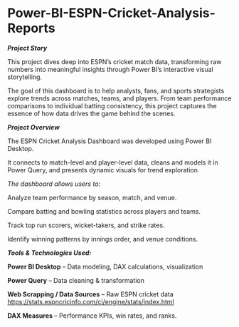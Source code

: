 # Power-BI-ESPN-Cricket-Analysis-Reports

**_Project Story_**

This project dives deep into ESPN’s cricket match data, transforming raw numbers into meaningful insights through Power BI’s interactive visual storytelling.

The goal of this dashboard is to help analysts, fans, and sports strategists explore trends across matches, teams, and players.
From team performance comparisons to individual batting consistency, this project captures the essence of how data drives the game behind the scenes.

_**Project Overview**_

The ESPN Cricket Analysis Dashboard was developed using Power BI Desktop.

It connects to match-level and player-level data, cleans and models it in Power Query, and presents dynamic visuals for trend exploration.

_The dashboard allows users to:_

Analyze team performance by season, match, and venue.

Compare batting and bowling statistics across players and teams.

Track top run scorers, wicket-takers, and strike rates.

Identify winning patterns by innings order, and venue conditions.

_**Tools & Technologies Used:**_

**Power BI Desktop** – Data modeling, DAX calculations, visualization

**Power Query** – Data cleaning & transformation

**Web Scrapping / Data Sources** – Raw ESPN cricket data https://stats.espncricinfo.com/ci/engine/stats/index.html

**DAX Measures** – Performance KPIs, win rates, and ranks.

